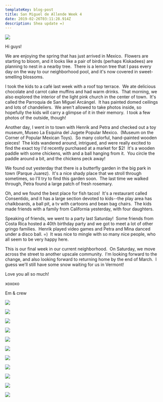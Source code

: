 ```yaml
---
templateKey: blog-post
title: San Miguel de Allende Week 4
date: 2019-02-26T03:11:28.914Z
description: Shea update =)
---
```

![](/img/img_2244.jpg)

Hi guys!

We are enjoying the spring that has just arrived in Mexico.  Flowers are starting to bloom, and it looks like a pair of birds (perhaps Kiskadees) are planning to nest in a nearby tree.  There is a lemon tree that I pass every day on the way to our neighborhood pool, and it's now covered in sweet-smelling blossoms.

I took the kids to a café last week with a roof top terrace.  We ate delicious chocolate and carrot cake muffins and had warm drinks.  That morning, we also explored the interior of the light pink church in the center of town.  It's called the Parroquia de San Miguel Arcángel.  It has painted domed ceilings and lots of chandeliers.  We aren't allowed to take photos inside, so hopefully the kids will carry a glimpse of it in their memory.  I took a few photos of the outside, though!

Another day, I went in to town with Henrik and Petra and checked out a toy museum, Museo La Esquina del Jugete Popular Mexico.  (Museum on the Corner of Popular Mexican Toys).  So many colorful, hand-painted wooden pieces!  The kids wandered around, intrigued, and were really excited to find the exact toy I'd recently purchased at a market for $2!  It's a wooden paddle with some chickens, with and a ball hanging from it.  You circle the paddle around a bit, and the chickens peck away!

We found out yesterday that there is a butterfly garden in the big park in town (Parque Juarez).  It's a nice shady place that we stroll through sometimes, so I'll try to find this garden soon.  The last time we walked through, Petra found a large patch of fresh rosemary.

Oh, and we found the best place for fish tacos!  It's a restaurant called Consentido, and it has a large section devoted to kids--the play area has chalkboards, a ball pit, a tv with cartoons and bean bag chairs.  The kids made friends with a family from California yesterday, with four daughters.

Speaking of friends, we went to a party last Saturday!  Some friends from Costa Rica hosted a 40th birthday party and we got to meet a lot of other gringo families.  Henrik played video games and Petra and Mina danced under a disco ball. =)  It was nice to mingle with so many nice people, who all seem to be very happy here.

This is our final week in our current neighborhood.  On Saturday, we move across the street to another upscale community.  I'm looking forward to the change, and also looking forward to returning home by the end of March.  I guess we'll still have some snow waiting for us in Vermont!

Love you all so much!

xoxoxo

Em & crew

![](/img/img_2280.jpg)

![](/img/img_2258.jpg)

![](/img/img_2284.jpg)

![](/img/img_2233.jpg)

![](/img/img_2217.jpg)

![](/img/img_2194.jpg)

![](/img/img_2186.jpg)

![](/img/img_2150.jpg)

![](/img/img_2163.jpg)

![](/img/img_2169.jpg)

![](/img/img_2157.jpg)
